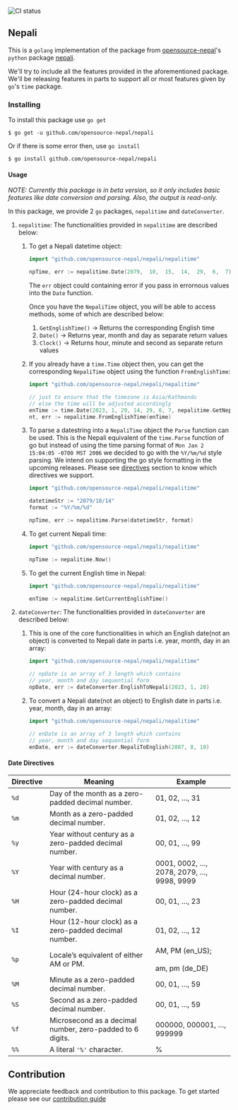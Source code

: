 ![CI status](https://github.com/opensource-nepal/go-nepali/actions/workflows/nepali-ci.yml/badge.svg?branch=main)

## Nepali
This is a `golang` implementation of the package from [opensource-nepal](https://github.com/opensource-nepal)'s `python` package [nepali](https://github.com/opensource-nepal/py-nepali).

We'll try to include all the features provided in the aforementioned package. We'll be releasing features in parts to support all or most features given by `go`'s `time` package.

### Installing

To install this package use `go get`

```shell
$ go get -u github.com/opensource-nepal/nepali
```

Or if there is some error then, use `go install`

```shell
$ go install github.com/opensource-nepal/nepali
```

#### Usage

_NOTE: Currently this package is in beta version, so it only includes basic features like date conversion and parsing. Also, the output is read-only._

In this package, we provide 2 `go` packages, `nepalitime` and `dateConverter`.

1. `nepalitime`: The functionalities provided in `nepalitime` are described below:

   1. To get a Nepali datetime object:

      ```go
      import "github.com/opensource-nepal/nepali/nepalitime"

      npTime, err := nepalitime.Date(2079,  10,  15,  14,  29,  6,  7)
      ```

      The `err` object could containing error if you pass in errornous values into the `Date` function.
      
      Once you have the `NepaliTime` object, you will be able to access methods, some of which are described below:
      1. `GetEnglishTime()` -> Returns the corresponding English time
      2. `Date()` -> Returns year, month and day as separate return values
      3. `Clock()` -> Returns hour, minute and second as separate return values

   2. If you already have a `time.Time` object then, you can get the corresponding `NepaliTime` object using the function `FromEnglishTime`:

      ```go
      import "github.com/opensource-nepal/nepali/nepalitime"

      // just to ensure that the timezone is Asia/Kathmandu
      // else the time will be adjusted accordingly
      enTime := time.Date(2023, 1, 29, 14, 29, 6, 7, nepalitime.GetNepaliLocation())
      nt, err := nepalitime.FromEnglishTime(enTime)
      ```

   3. To parse a datestring into a `NepaliTime` object the `Parse` function can be used. This is the Nepali equivalent of the `time.Parse` function of go but instead of using the time parsing format of `Mon Jan 2 15:04:05 -0700 MST 2006` we decided to go with the `%Y/%m/%d` style parsing. We intend on supporting the go style formatting in the upcoming releases. Please see [directives](#date-directives) section to know which directives we support.

      ```go
      import "github.com/opensource-nepal/nepali/nepalitime"

      datetimeStr := "2079/10/14"
      format := "%Y/%m/%d"

      npTime, err := nepalitime.Parse(datetimeStr, format)
      ```

   4. To get current Nepali time:

      ```go
      import "github.com/opensource-nepal/nepali/nepalitime"

      npTime := nepalitime.Now()
      ```

   5. To get the current English time in Nepal:

      ```go
      import "github.com/opensource-nepal/nepali/nepalitime"

      enTime := nepalitime.GetCurrentEnglishTime()
      ```

2. `dateConverter`: The functionalities provided in `dateConverter` are described below:

   1. This is one of the core functionalities in which an English date(not an object) is converted to Nepali date in parts i.e. year, month, day in an array:

      ```go
      import "github.com/opensource-nepal/nepali/nepalitime"

      // npDate is an array of 3 length which contains
      // year, month and day sequential form
      npDate, err := dateConverter.EnglishToNepali(2023, 1, 28)
      ```

   2. To convert a Nepali date(not an object) to English date in parts i.e. year, month, day in an array:

      ```go
      import "github.com/opensource-nepal/nepali/nepalitime"

      // enDate is an array of 3 length which contains
      // year, month and day sequential form
      enDate, err := dateConverter.NepaliToEnglish(2087, 8, 10)
      ```

#### Date Directives

| Directive | Meaning                                                   | Example                                  |
| --------- | --------------------------------------------------------- | ---------------------------------------- |
| `%d`      | Day of the month as a zero-padded decimal number.         | 01, 02, …, 31                            |
| `%m`      | Month as a zero-padded decimal number.                    | 01, 02, …, 12                            |
| `%y`      | Year without century as a zero-padded decimal number.     | 00, 01, …, 99                            |
| `%Y`      | Year with century as a decimal number.                    | 0001, 0002, …, 2078, 2079, …, 9998, 9999 |
| `%H`      | Hour (24-hour clock) as a zero-padded decimal number.     | 00, 01, …, 23                            |
| `%I`      | Hour (12-hour clock) as a zero-padded decimal number.     | 01, 02, …, 12                            |
| `%p`      | Locale’s equivalent of either AM or PM.                   | AM, PM (en_US);<br><br>am, pm (de_DE)    |
| `%M`      | Minute as a zero-padded decimal number.                   | 00, 01, …, 59                            |
| `%S`      | Second as a zero-padded decimal number.                   | 00, 01, …, 59                            |
| `%f`      | Microsecond as a decimal number, zero-padded to 6 digits. | 000000, 000001, …, 999999                |
| `%%`      | A literal `'%'` character.                                | %                                        |

## Contribution

We appreciate feedback and contribution to this package. To get started please see our [contribution guide](contributing.md)
